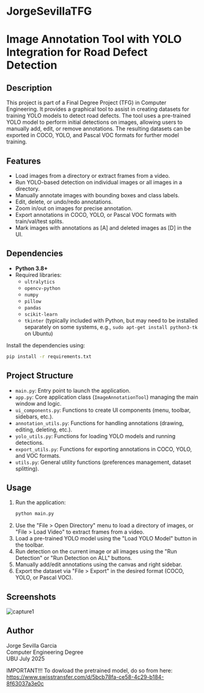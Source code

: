 # JorgeSevillaTFG

# Image Annotation Tool with YOLO Integration for Road Defect Detection

## Description
This project is part of a Final Degree Project (TFG) in Computer Engineering. It provides a graphical tool to assist in creating datasets for training YOLO models to detect road defects. The tool uses a pre-trained YOLO model to perform initial detections on images, allowing users to manually add, edit, or remove annotations. The resulting datasets can be exported in COCO, YOLO, and Pascal VOC formats for further model training.

## Features
- Load images from a directory or extract frames from a video.
- Run YOLO-based detection on individual images or all images in a directory.
- Manually annotate images with bounding boxes and class labels.
- Edit, delete, or undo/redo annotations.
- Zoom in/out on images for precise annotation.
- Export annotations in COCO, YOLO, or Pascal VOC formats with train/val/test splits.
- Mark images with annotations as [A] and deleted images as [D] in the UI.

## Dependencies
- **Python 3.8+**
- Required libraries:
  - `ultralytics`
  - `opencv-python`
  - `numpy`
  - `pillow`
  - `pandas`
  - `scikit-learn`
  - `tkinter` (typically included with Python, but may need to be installed separately on some systems, e.g., `sudo apt-get install python3-tk` on Ubuntu)

Install the dependencies using:
```bash
pip install -r requirements.txt
```

## Project Structure
- `main.py`: Entry point to launch the application.
- `app.py`: Core application class (`ImageAnnotationTool`) managing the main window and logic.
- `ui_components.py`: Functions to create UI components (menu, toolbar, sidebars, etc.).
- `annotation_utils.py`: Functions for handling annotations (drawing, editing, deleting, etc.).
- `yolo_utils.py`: Functions for loading YOLO models and running detections.
- `export_utils.py`: Functions for exporting annotations in COCO, YOLO, and VOC formats.
- `utils.py`: General utility functions (preferences management, dataset splitting).

## Usage
1. Run the application:
   ```bash
   python main.py
   ```
2. Use the "File > Open Directory" menu to load a directory of images, or "File > Load Video" to extract frames from a video.
3. Load a pre-trained YOLO model using the "Load YOLO Model" button in the toolbar.
4. Run detection on the current image or all images using the "Run Detection" or "Run Detection on ALL" buttons.
5. Manually add/edit annotations using the canvas and right sidebar.
6. Export the dataset via "File > Export" in the desired format (COCO, YOLO, or Pascal VOC).

## Screenshots

![capture1](https://github.com/user-attachments/assets/4e95c869-aca8-4424-bb07-6f8deeed87ab)

## Author
Jorge Sevilla Garcia  
Computer Engineering Degree  
UBU
July 2025

IMPORTANT!!!
To dowload the pretrained model, do so from here: https://www.swisstransfer.com/d/5bcb78fa-ce58-4c29-b184-8f63037a3e0c

